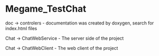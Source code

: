# Megame_TestChat

doc -> controlers - documentation was created by doxygen, search for index.html files 

Chat -> ChatWebService - The server side of the project

Chat -> ChatWebClient - The web client of the project
